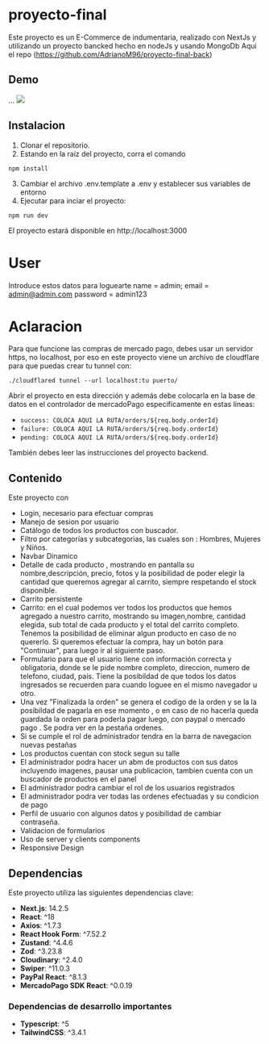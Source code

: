 # proyecto-final
Este proyecto es un E-Commerce de indumentaria, realizado con NextJs y utilizando un proyecto bancked hecho en nodeJs y usando MongoDb
Aqui el repo (https://github.com/AdrianoM96/proyecto-final-back)

## Demo
 ... ![](./src/assets/gif/demo.gif)

## Instalacion
1) Clonar el repositorio.
2) Estando en la raíz del proyecto, corra el comando
```
npm install
```
3) Cambiar el archivo .env.template a .env y establecer sus variables de entorno
4) Ejecutar para inciar el proyecto:
```
npm run dev
``` 
El proyecto estará disponible en http://localhost:3000

# User
Introduce estos datos para loguearte
    name = admin;
    email = admin@admin.com
    password = admin123

# Aclaracion
Para que funcione las compras de mercado pago, debes usar un servidor https, no localhost, por eso en este proyecto viene un archivo de cloudflare para que puedas crear tu tunnel con:

`./cloudflared tunnel --url localhost:tu puerto/`

Abrir el proyecto en esta dirección y además debe colocarla en la base de datos en el controlador de mercadoPago específicamente en estas líneas:

- `success: COLOCA AQUI LA RUTA/orders/${req.body.orderId}`
- `failure: COLOCA AQUI LA RUTA/orders/${req.body.orderId}`
- `pending: COLOCA AQUI LA RUTA/orders/${req.body.orderId}`

También debes leer las instrucciones del proyecto backend.


## Contenido
Este proyecto con
* Login, necesario para efectuar compras
* Manejo de sesion por usuario
* Catálogo de todos los productos con buscador.
* Filtro por categorías y subcategorias, las cuales son : Hombres, Mujeres y Niños.
* Navbar Dinamico
* Detalle de cada producto , mostrando en pantalla su nombre,descripción, precio, fotos y la posibilidad de poder elegir la cantidad que queremos agregar al carrito, siempre respetando el stock disponible.
* Carrito persistente
* Carrito: en el cual podemos ver todos los productos que hemos agregado a nuestro carrito, mostrando su imagen,nombre, cantidad elegida, sub total de cada producto y el total del carrito completo. Tenemos la posibilidad de eliminar algun producto en caso de no quererlo. Si queremos efectuar la compra, hay un botón para "Continuar", para luego ir al siguiente paso.
* Formulario para que el usuario llene con información correcta y obligatoria, donde se le pide nombre completo, direccion, numero de telefono, ciudad, pais. Tiene la posibildad de que todos los datos ingresados se recuerden para cuando loguee en el mismo navegador u otro.
* Una vez "Finalizada la orden" se genera el codigo de la orden y se la la posibildad de pagarla en ese momento , o en caso de no hacerla queda guardada la orden para poderla pagar luego, con paypal o mercado pago . Se podra ver en la pestaña ordenes.
* Si se cumple el rol de administrador tendra en la barra de navegacion nuevas pestañas
* Los productos cuentan con stock segun su talle
* El administrador podra hacer un abm de productos con sus datos incluyendo imagenes, pausar una publicacion, tambien cuenta con un buscador de productos en el panel
* El administrador podra cambiar el rol de los usuarios registrados
* El administrador podra ver todas las ordenes efectuadas y su condicion de pago
* Perfil de usuario con algunos datos y posibilidad de cambiar contraseña.
* Validacion de formularios
* Uso de server y clients components
* Responsive Design


## Dependencias

Este proyecto utiliza las siguientes dependencias clave:

- **Next.js**: 14.2.5
- **React**: ^18
- **Axios**: ^1.7.3
- **React Hook Form**: ^7.52.2
- **Zustand**: ^4.4.6
- **Zod**: ^3.23.8
- **Cloudinary**: ^2.4.0
- **Swiper**: ^11.0.3
- **PayPal React**: ^8.1.3
- **MercadoPago SDK React**: ^0.0.19

### Dependencias de desarrollo importantes

- **Typescript**: ^5
- **TailwindCSS**: ^3.4.1







